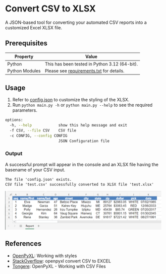 # Convert CSV to XLSX

A JSON-based tool for converting your automated CSV reports into a customized Excel XLSX file.

## Prerequisites

| Property | Value                                                        |
|-|--------------------------------------------------------------|
| Python | This has been tested in Python 3.12 (64-bit).                |
| Python Modules | Please see [requirements.txt](requirements.txt) for details. | 

## Usage

1. Refer to [config.json](config.json) to customize the styling of the XLSX. 
2. Run `python main.py -h` or `python main.py --help` to see the required parameters.

```bash
options:
  -h, --help            show this help message and exit
  -f CSV, --file CSV    CSV file
  -c CONFIG, --config CONFIG
                        JSON Configuration file
```

### Output

A successful prompt will appear in the console and an XLSX file having the basename of your CSV input. 

```
The file 'config.json' exists.
CSV file 'test.csv' successfully converted to XLSX file 'test.xlsx'
```

![Output](example-output/test.png)

## References

- [OpenPyXL](https://openpyxl.readthedocs.io/en/stable/styles.html): Working with styles
- [StackOverflow](https://stackoverflow.com/questions/12976378/openpyxl-convert-csv-to-excel): openpyxl convert CSV to EXCEL
- [Tongere](https://tongere.hashnode.dev/openpyxl-working-with-csv-files): OpenPyXL - Working with CSV Files